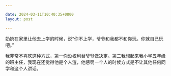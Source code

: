 ```yaml
---

date: 2024-03-11T10:40:35+0800
layout: post

---
```


奶奶在家里让他去上学的时候，说“你不上学，爷爷和我都不和你玩。你就自己玩吧。”

我非常不喜欢这种方式，第一你没权利替爷爷做决定。第二我想起来我小学五年级的班主任，我现在还觉得他是个人渣，他惩罚一个人的时候方式是不让其他任何同学和这个人讲话。
